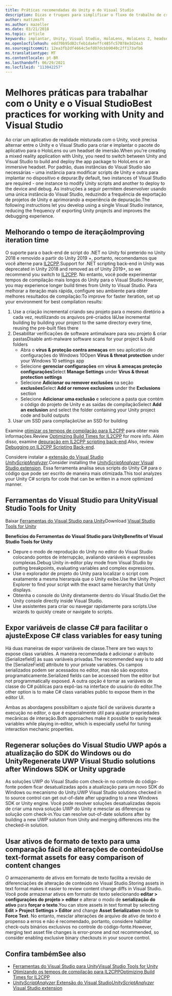 ```yaml
---
title: Práticas recomendadas do Unity e do Visual Studio
description: Dicas e truques para simplificar o fluxo de trabalho de criação de um aplicativo de realidade misturada com o Unity e o Visual Studio.
author: mattzmsft
ms.author: mazeller
ms.date: 03/21/2018
ms.topic: article
keywords: implantar, Unity, Visual Studio, HoloLens, HoloLens 2, headset de imersão, práticas recomendadas, headset de realidade misturada, headset de realidade mista do Windows, headset de realidade virtual, UWP, Ferramentas do Visual Studio, SDK do Windows
ms.openlocfilehash: edd79b95d02cfeb1da4effc485fc57078e3d24a3
ms.sourcegitcommit: 12ea3fb2df4664c5efd07dcbb9040c2ff173afb6
ms.translationtype: MT
ms.contentlocale: pt-BR
ms.lasthandoff: 06/29/2021
ms.locfileid: "113042257"
---
```

# <a name="best-practices-for-working-with-unity-and-visual-studio"></a><span data-ttu-id="e918e-104">Melhores práticas para trabalhar com o Unity e o Visual Studio</span><span class="sxs-lookup"><span data-stu-id="e918e-104">Best practices for working with Unity and Visual Studio</span></span>

<span data-ttu-id="e918e-105">Ao criar um aplicativo de realidade misturada com o Unity, você precisa alternar entre o Unity e o Visual Studio para criar e implantar o pacote do aplicativo para o HoloLens ou um headset de imersão.</span><span class="sxs-lookup"><span data-stu-id="e918e-105">When you're creating a mixed reality application with Unity, you need to switch between Unity and Visual Studio to build and deploy the app package to HoloLens or an immersive headset.</span></span> <span data-ttu-id="e918e-106">Por padrão, duas instâncias do Visual Studio são necessárias – uma instância para modificar scripts de Unity e outra para implantar no dispositivo e depurar.</span><span class="sxs-lookup"><span data-stu-id="e918e-106">By default, two instances of Visual Studio are required - one instance to modify Unity scripts and another to deploy to the device and debug.</span></span> <span data-ttu-id="e918e-107">As instruções a seguir permitem desenvolver usando uma única instância do Visual Studio, reduzindo a frequência de exportação de projetos de Unity e aprimorando a experiência de depuração.</span><span class="sxs-lookup"><span data-stu-id="e918e-107">The following instructions let you develop using a single Visual Studio instance, reducing the frequency of exporting Unity projects and improves the debugging experience.</span></span>

## <a name="improving-iteration-time"></a><span data-ttu-id="e918e-108">Melhorando o tempo de iteração</span><span class="sxs-lookup"><span data-stu-id="e918e-108">Improving iteration time</span></span>

<span data-ttu-id="e918e-109">O suporte para o back-end de script do .NET no Unity foi preterido no Unity 2018 e removido a partir do Unity 2019 +, portanto, recomendamos que você alterne para [IL2CPP](https://docs.unity3d.com/Manual/IL2CPP.html).</span><span class="sxs-lookup"><span data-stu-id="e918e-109">Support for .NET scripting back-end in Unity was deprecated in Unity 2018 and removed as of Unity 2019+, so we recommend you switch to [IL2CPP](https://docs.unity3d.com/Manual/IL2CPP.html).</span></span> <span data-ttu-id="e918e-110">No entanto, você pode experimentar tempos de compilação mais longos do Unity para o Visual Studio.</span><span class="sxs-lookup"><span data-stu-id="e918e-110">However, you may experience longer build times from Unity to Visual Studio.</span></span> <span data-ttu-id="e918e-111">Para melhorar a iteração mais rápida, configure seu ambiente para obter melhores resultados de compilação:</span><span class="sxs-lookup"><span data-stu-id="e918e-111">To improve for faster iteration, set up your environment for best compilation results:</span></span>

1) <span data-ttu-id="e918e-112">Use a criação incremental criando seu projeto para o mesmo diretório a cada vez, reutilizando os arquivos pré-criados lá</span><span class="sxs-lookup"><span data-stu-id="e918e-112">Use incremental building by building your project to the same directory every time, reusing the pre-built files there</span></span>
2) <span data-ttu-id="e918e-113">Desabilitar verificações de software antimalware para seu projeto & criar pastas</span><span class="sxs-lookup"><span data-stu-id="e918e-113">Disable anti-malware software scans for your project & build folders</span></span>
   - <span data-ttu-id="e918e-114">Abra o **vírus & proteção contra ameaças** em seu aplicativo de configurações do Windows 10</span><span class="sxs-lookup"><span data-stu-id="e918e-114">Open **Virus & threat protection** under your Windows 10 settings app</span></span>
   - <span data-ttu-id="e918e-115">Selecione **gerenciar configurações** em **vírus & ameaças proteção configurações**</span><span class="sxs-lookup"><span data-stu-id="e918e-115">Select **Manage Settings** under **Virus & threat protection settings**</span></span>
   - <span data-ttu-id="e918e-116">Selecione **Adicionar ou remover exclusões** na seção **exclusões**</span><span class="sxs-lookup"><span data-stu-id="e918e-116">Select **Add or remove exclusions** under the **Exclusions** section</span></span>
   - <span data-ttu-id="e918e-117">Selecione **Adicionar uma exclusão** e selecione a pasta que contém o código do projeto de Unity e as saídas de compilação</span><span class="sxs-lookup"><span data-stu-id="e918e-117">Select **Add an exclusion** and select the folder containing your Unity project code and build outputs</span></span>
3) <span data-ttu-id="e918e-118">Usar um SSD para compilação</span><span class="sxs-lookup"><span data-stu-id="e918e-118">Use an SSD for building</span></span>

<span data-ttu-id="e918e-119">Examine [otimizar os tempos de compilação para IL2CPP](https://docs.unity3d.com/Manual/IL2CPP-OptimizingBuildTimes.html) para obter mais informações.</span><span class="sxs-lookup"><span data-stu-id="e918e-119">Review [Optimizing Build Times for IL2CPP](https://docs.unity3d.com/Manual/IL2CPP-OptimizingBuildTimes.html) for more info.</span></span> <span data-ttu-id="e918e-120">Além disso, examine [depuração em IL2CPP scripting back-end](https://docs.unity3d.com/Manual/windowsstore-debugging-il2cpp.html).</span><span class="sxs-lookup"><span data-stu-id="e918e-120">Also, review [Debugging on IL2CPP Scripting Back-end](https://docs.unity3d.com/Manual/windowsstore-debugging-il2cpp.html).</span></span>

<span data-ttu-id="e918e-121">Considere instalar a [extensão do Visual Studio *UnityScriptAnalyzer*](https://github.com/Microsoft/MixedRealityCompanionKit/tree/master/UnityScriptAnalyzer).</span><span class="sxs-lookup"><span data-stu-id="e918e-121">Consider installing the [*UnityScriptAnalyzer* Visual Studio extension](https://github.com/Microsoft/MixedRealityCompanionKit/tree/master/UnityScriptAnalyzer).</span></span> <span data-ttu-id="e918e-122">Essa ferramenta analisa seus scripts do Unity C# para o código que pode ser escrito de maneira mais otimizada.</span><span class="sxs-lookup"><span data-stu-id="e918e-122">This tool analyzes your Unity C# scripts for code that can be written in a more optimized manner.</span></span>

## <a name="visual-studio-tools-for-unity"></a><span data-ttu-id="e918e-123">Ferramentas do Visual Studio para Unity</span><span class="sxs-lookup"><span data-stu-id="e918e-123">Visual Studio Tools for Unity</span></span>

<span data-ttu-id="e918e-124">Baixar [Ferramentas do Visual Studio para Unity](/visualstudio/cross-platform/getting-started-with-visual-studio-tools-for-unity)</span><span class="sxs-lookup"><span data-stu-id="e918e-124">Download [Visual Studio Tools for Unity](/visualstudio/cross-platform/getting-started-with-visual-studio-tools-for-unity)</span></span>

<span data-ttu-id="e918e-125">**Benefícios do Ferramentas do Visual Studio para Unity**</span><span class="sxs-lookup"><span data-stu-id="e918e-125">**Benefits of Visual Studio Tools for Unity**</span></span>
* <span data-ttu-id="e918e-126">Depure o modo de reprodução do Unity no editor do Visual Studio colocando pontos de interrupção, avaliando variáveis e expressões complexas.</span><span class="sxs-lookup"><span data-stu-id="e918e-126">Debug Unity in-editor play mode from Visual Studio by putting breakpoints, evaluating variables and complex expressions.</span></span>
* <span data-ttu-id="e918e-127">Use o explorador de projeto do Unity para localizar o script com exatamente a mesma hierarquia que o Unity exibe.</span><span class="sxs-lookup"><span data-stu-id="e918e-127">Use the Unity Project Explorer to find your script with the exact same hierarchy that Unity displays.</span></span>
* <span data-ttu-id="e918e-128">Obtenha o console do Unity diretamente dentro do Visual Studio.</span><span class="sxs-lookup"><span data-stu-id="e918e-128">Get the Unity console directly inside Visual Studio.</span></span>
* <span data-ttu-id="e918e-129">Use assistentes para criar ou navegar rapidamente para scripts.</span><span class="sxs-lookup"><span data-stu-id="e918e-129">Use wizards to quickly create or navigate to scripts.</span></span>

## <a name="expose-c-class-variables-for-easy-tuning"></a><span data-ttu-id="e918e-130">Expor variáveis de classe C# para facilitar o ajuste</span><span class="sxs-lookup"><span data-stu-id="e918e-130">Expose C# class variables for easy tuning</span></span>

<span data-ttu-id="e918e-131">Há duas maneiras de expor variáveis de classe.</span><span class="sxs-lookup"><span data-stu-id="e918e-131">There are two ways to expose class variables.</span></span> <span data-ttu-id="e918e-132">A maneira recomendada é adicionar o atributo [Serializefield] às suas variáveis privadas.</span><span class="sxs-lookup"><span data-stu-id="e918e-132">The recommended way is to add the [SerializeField] attribute to your private variables.</span></span> <span data-ttu-id="e918e-133">Os campos serializados podem ser acessados no editor, mas não são expostos programaticamente.</span><span class="sxs-lookup"><span data-stu-id="e918e-133">Serialized fields can be accessed from the editor but not programmatically exposed.</span></span>  <span data-ttu-id="e918e-134">A outra opção é tornar as variáveis de classe do C# públicas para expô-las na interface do usuário do editor.</span><span class="sxs-lookup"><span data-stu-id="e918e-134">The other option is to make C# class variables public to expose them in the editor UI.</span></span> 

<span data-ttu-id="e918e-135">Ambas as abordagens possibilitam o ajuste fácil de variáveis durante a execução no editor, o que é especialmente útil para ajustar propriedades mecânicas de interação.</span><span class="sxs-lookup"><span data-stu-id="e918e-135">Both approaches make it possible to easily tweak variables while playing in-editor, which is especially useful for tuning interaction mechanic properties.</span></span>

## <a name="regenerate-uwp-visual-studio-solutions-after-windows-sdk-or-unity-upgrade"></a><span data-ttu-id="e918e-136">Regenerar soluções do Visual Studio UWP após a atualização do SDK do Windows ou do Unity</span><span class="sxs-lookup"><span data-stu-id="e918e-136">Regenerate UWP Visual Studio solutions after Windows SDK or Unity upgrade</span></span>

<span data-ttu-id="e918e-137">As soluções UWP do Visual Studio com check-in no controle do código-fonte podem ficar desatualizadas após a atualização para um novo SDK do Windows ou mecanismo do Unity.</span><span class="sxs-lookup"><span data-stu-id="e918e-137">UWP Visual Studio solutions checked in to source control can get out-of-date after upgrading to a new Windows SDK or Unity engine.</span></span> <span data-ttu-id="e918e-138">Você pode resolver soluções desatualizadas depois de criar uma nova solução UWP do Unity e mesclar as diferenças na solução com check-in.</span><span class="sxs-lookup"><span data-stu-id="e918e-138">You can resolve out-of-date solutions after by building a new UWP solution from Unity and merging differences into the checked-in solution.</span></span>

## <a name="use-text-format-assets-for-easy-comparison-of-content-changes"></a><span data-ttu-id="e918e-139">Usar ativos de formato de texto para uma comparação fácil de alterações de conteúdo</span><span class="sxs-lookup"><span data-stu-id="e918e-139">Use text-format assets for easy comparison of content changes</span></span>

<span data-ttu-id="e918e-140">O armazenamento de ativos em formato de texto facilita a revisão de diferenciações de alteração de conteúdo no Visual Studio.</span><span class="sxs-lookup"><span data-stu-id="e918e-140">Storing assets in text format makes it easier to review content change diffs in Visual Studio.</span></span> <span data-ttu-id="e918e-141">Você pode armazenar ativos em formato de texto selecionando **editar > configurações do projeto > editor** e alterar o modo de **serialização do ativo** para **forçar o texto**.</span><span class="sxs-lookup"><span data-stu-id="e918e-141">You can store assets in text format by selecting **Edit > Project Settings > Editor** and change **Asset Serialization** mode to **Force Text**.</span></span> <span data-ttu-id="e918e-142">No entanto, mesclar alterações de arquivo de ativo de texto é propenso a erros e não é recomendado, portanto, considere habilitar check-outs binários exclusivos no controle do código-fonte.</span><span class="sxs-lookup"><span data-stu-id="e918e-142">However, merging text asset file changes is error-prone and not recommended, so consider enabling exclusive binary checkouts in your source control.</span></span>

## <a name="see-also"></a><span data-ttu-id="e918e-143">Confira também</span><span class="sxs-lookup"><span data-stu-id="e918e-143">See also</span></span>
- [<span data-ttu-id="e918e-144">Ferramentas do Visual Studio para Unity</span><span class="sxs-lookup"><span data-stu-id="e918e-144">Visual Studio Tools for Unity</span></span>](https://visualstudiogallery.msdn.microsoft.com/8d26236e-4a64-4d64-8486-7df95156aba9)
- [<span data-ttu-id="e918e-145">Otimizando os tempos de compilação para IL2CPP</span><span class="sxs-lookup"><span data-stu-id="e918e-145">Optimizing Build Times for IL2CPP</span></span>](https://docs.unity3d.com/Manual/IL2CPP-OptimizingBuildTimes.html)
- [<span data-ttu-id="e918e-146">*UnityScriptAnalyzer* Extensão do Visual Studio</span><span class="sxs-lookup"><span data-stu-id="e918e-146">*UnityScriptAnalyzer* Visual Studio extension</span></span>](https://github.com/Microsoft/MixedRealityCompanionKit/tree/master/UnityScriptAnalyzer)